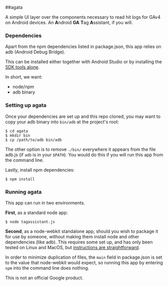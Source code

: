 ##agata

A simple UI layer over the components necessary to read hit logs for GAv4 on
Android devices. An **A**ndroid **GA** **T**ag **A**ssistant, if you will.

### Dependencies
Apart from the npm dependencies listed in package.json, this app relies on adb (Android Debug Bridge).

This can be installed either together with Android Studio or by installing the [SDK tools alone](http://developer.android.com/sdk/index.html#Other).

In short, we want:

- node/npm
- adb binary

### Setting up agata
Once your dependencies are set up and this repo cloned, you may want to copy your adb binary into `bin/adb` at the project's root:
   
    $ cd agata
    $ mkdir bin
    $ cp /path/to/adb bin/adb
               
The other option is to remove `./bin/` everywhere it appears from the file adb.js (if `adb` is in your `$PATH`). You would do this if you will run this app from the command line.
               
Lastly, install npm dependencies:
               
    $ npm install
                   
### Running agata
This app can run in two environments.
                   
**First**, as a standard node app:
                   
    $ node tagassistant.js
                       
**Second**, as a node-webkit standalone app, should you wish to package it for use by someone, without making them install node and other dependencies (like adb). This requires some set up, and has only been tested on Linux and MacOS, but [instructions are straightforward](https://github.com/nwjs/nw.js/wiki/how-to-package-and-distribute-your-apps).
                       
In order to minimize duplication of files, the `main` field in package.json is set to the value that node-webkit would expect, so running this app by entering `npm` into the command line does nothing.
                       
This is not an official Google product.
